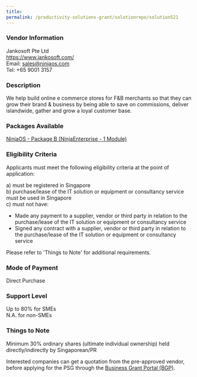```yaml
---
title: 
permalink: /productivity-solutions-grant/solutionrepo/solution521
---
```


### Vendor Information
Jankosoft Pte Ltd<br>https://www.jankosoft.com/<br>Email: sales@ninjaos.com<br>Tel: +65 9001 3157

### Description

We help build online e commerce stores for F&B merchants so that they can grow their brand & business by being able to save on commissions, deliver islandwide, gather and grow a loyal customer base.

### Packages Available

<a href='https://www.gobusiness.gov.sg/images/psg/Jankosoft_20200023_Annex_3_20200625144914_Part_2.pdf' target='_blank'>NinjaOS - Package B (NinjaEnterprise - 1 Module)</a><br/>

### Eligibility Criteria

Applicants must meet the following eligibility criteria at the point of application:

a) must be registered in Singapore <br>
b) purchase/lease of the IT solution or equipment or consultancy service must be used in Singapore <br>
c) must not have:
- Made any payment to a supplier, vendor or third party in relation to the purchase/lease of the IT solution or equipment or consultancy service
- Signed any contract with a supplier, vendor or third party in relation to the purchase/lease of the IT solution or equipment or consultancy service

Please refer to 'Things to Note' for additional requirements.

### Mode of Payment
Direct Purchase

### Support Level
Up to 80% for SMEs <br>
N.A. for non-SMEs

### Things to Note
Minimum 30% ordinary shares (ultimate individual ownership) held directly/indirectly by Singaporean/PR

Interested companies can get a quotation from the pre-approved vendor, before applying for the PSG through the <a target='_blank' href='https://www.businessgrants.gov.sg/'>Business Grant Portal (BGP)</a>.
